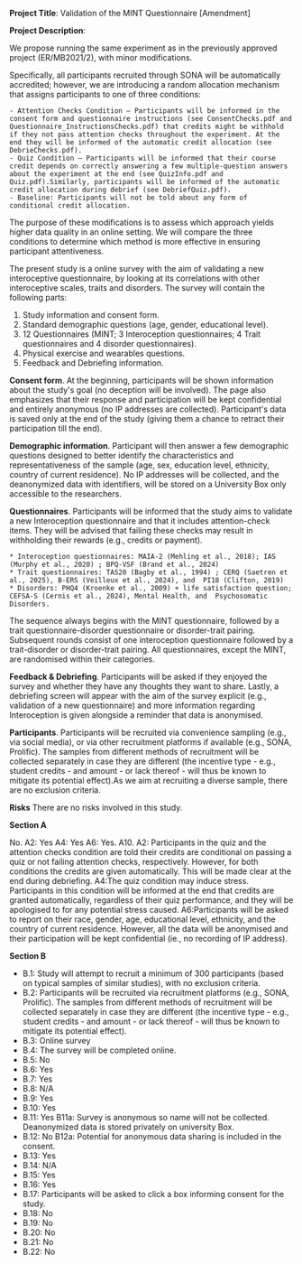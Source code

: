 
**Project Title**: Validation of the MINT Questionnaire [Amendment]

**Project Description**:

<!-- Study 2 Ethics Amendment  -->

We propose running the same experiment as in the previously approved project (ER/MB2021/2), with minor modifications.

Specifically, all participants recruited through SONA will be automatically accredited; however, we are introducing a random allocation mechanism that assigns participants to one of three conditions:

    - Attention Checks Condition – Participants will be informed in the consent form and questionnaire instructions (see ConsentChecks.pdf and  Questionnaire_InstructionsChecks.pdf) that credits might be withhold if they not pass attention checks throughout the experiment. At the end they will be informed of the automatic credit allocation (see DebrieChecks.pdf).
    - Quiz Condition – Participants will be informed that their course credit depends on correctly answering a few multiple-question answers about the experiment at the end (see QuizInfo.pdf and Quiz.pdf).Similarly, participants will be informed of the automatic credit allocation during debrief (see DebriefQuiz.pdf).
    - Baseline: Participants will not be told about any form of conditional credit allocation. 

The purpose of these modifications is to assess which approach yields higher data quality in an online setting. 
We will compare the three conditions to determine which method is more effective in ensuring participant attentiveness.

<!-- Study 2 Aproved Ethics -->

The present study is a online survey with the aim of validating a new interoceptive questionnaire, by looking at its correlations with other interoceptive scales, traits and disorders. The survey will contain the following parts:

1. Study information and consent form.
2. Standard demographic questions (age, gender, educational level).
3. 12 Questionnaires (MINT; 3 Interoception questionnaires; 4 Trait questionnaires and 4 disorder questionnaires).
4. Physical exercise and wearables questions.
5. Feedback and Debriefing information.

**Consent form**. At the beginning, participants will be shown information about the study's goal (no deception will be involved).
The page also emphasizes that their response and participation will be kept confidential and entirely anonymous (no IP addresses are collected).
Participant's data is saved only at the end of the study (giving them a chance to retract their participation till the end).

**Demographic information**. Participant will then answer a few demographic questions designed to better identify the characteristics and representativeness of the sample (age, sex, education level, ethnicity, country of current residence). No IP addresses will be collected, and the deanonymized data with identifiers, will be stored on a University Box only accessible to the researchers.

**Questionnaires**. Participants will be informed that the study aims to validate a new Interoception questionnaire and that it includes attention-check items. They will be advised that failing these checks may result in withholding their rewards (e.g., credits or payment).

    * Interoception questionnaires: MAIA-2 (Mehling et al., 2018); IAS (Murphy et al., 2020) ; BPQ-VSF (Brand et al., 2024)
    * Trait questionnaires: TAS20 (Bagby et al., 1994) ; CERQ (Saetren et al., 2025), B-ERS (Veilleux et al., 2024), and  PI18 (Clifton, 2019)
    * Disorders: PHQ4 (Kroenke et al., 2009) + life satisfaction question; CEFSA-S (Cernis et al., 2024), Mental Health, and  Psychosomatic Disorders.

The sequence always begins with the MINT questionnaire, followed by a trait questionnaire-disorder questionnaire or disorder-trait pairing. Subsequent rounds consist of one interoception questionnaire followed by a trait-disorder or disorder-trait pairing. All questionnaires, except the MINT, are randomised within their categories.

**Feedback & Debriefing**. Participants will be asked if they enjoyed the survey and whether they have any thoughts they want to share. Lastly, a debriefing screen will appear with the aim of the survey explicit (e.g., validation of a new questionnaire) and more information regarding Interoception is given alongside a reminder that data is anonymised.

**Participants**. Participants will be recruited via convenience sampling (e.g., via social media), or via other recruitment platforms if available (e.g., SONA, Prolific).
The samples from different methods of recruitment will be collected separately in case they are different (the incentive type - e.g., student credits - and amount - or lack thereof - will thus be known to mitigate its potential effect).As we aim at recruiting a diverse sample, there are no exclusion criteria.

**Risks** There are no risks involved in this study.

**Section A**

No.
A2: Yes
A4: Yes
A6: Yes.
A10. 
    A2: Participants in the quiz and the attention checks condition are told their credits are conditional on passing a quiz or not failing attention checks, respectively. However, for both conditions the credits are given automatically. This will be made clear at the end during debriefing. 
    A4:The quiz condition may induce stress. Participants in this condition will be informed at the end that credits are granted automatically, regardless of their quiz performance, and they will be apologised to for any potential stress caused.
    A6:Participants will be asked to report on their race, gender, age, educational level, ethnicity, and the country of current residence. However, all the data will be anonymised and their participation will be kept confidential (ie., no recording of IP address).

**Section B**

-   B.1: Study will attempt to recruit a minimum of 300 participants (based on typical samples of similar studies), with no exclusion criteria.
-   B.2: Participants will be recruited via recruitment platforms (e.g., SONA, Prolific). The samples from different methods of recruitment will be collected
    separately in case they are different (the incentive type - e.g., student credits - and amount - or lack thereof - will thus be known to mitigate its potential effect).
-   B.3: Online survey
-   B.4: The survey will be completed online.
-   B.5: No
-   B.6: Yes
-   B.7: Yes
-   B.8: N/A
-   B.9: Yes
-   B.10: Yes
-   B.11: Yes
    B11a: Survey is anonymous so name will not be collected. Deanonymized data is stored privately on university Box.
-   B.12: No
    B12a: Potential for anonymous data sharing is included in the consent.
-   B.13: Yes
-   B.14: N/A
-   B.15: Yes
-   B.16: Yes
-   B.17: Participants will be asked to click a box informing consent for the study.
-   B.18: No
-   B.19: No
-   B.20: No
-   B.21: No
-   B.22: No
